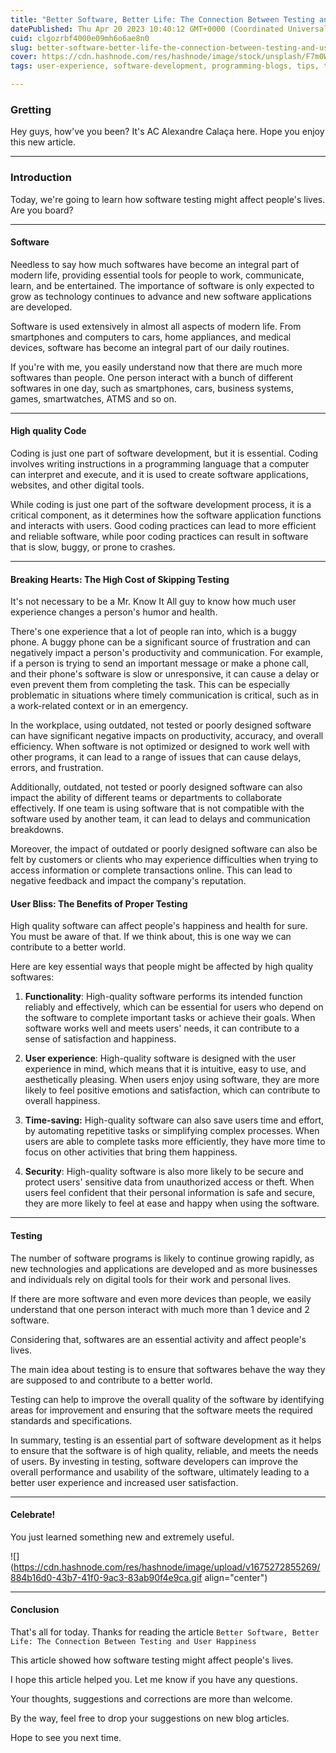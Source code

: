 ```yaml
---
title: "Better Software, Better Life: The Connection Between Testing and User Happiness"
datePublished: Thu Apr 20 2023 10:40:12 GMT+0000 (Coordinated Universal Time)
cuid: clgozrbf4000e09mh6o6ae8n0
slug: better-software-better-life-the-connection-between-testing-and-user-happiness
cover: https://cdn.hashnode.com/res/hashnode/image/stock/unsplash/F7m0W7QLP1s/upload/73e65709346206d21197f64fb8f04e03.jpeg
tags: user-experience, software-development, programming-blogs, tips, testing

---
```


### Gretting

Hey guys, how've you been? It's AC Alexandre Calaça here. Hope you enjoy this new article.

---

### Introduction

Today, we're going to learn how software testing might affect people's lives. Are you board?

---

#### Software

Needless to say how much softwares have become an integral part of modern life, providing essential tools for people to work, communicate, learn, and be entertained. The importance of software is only expected to grow as technology continues to advance and new software applications are developed.

Software is used extensively in almost all aspects of modern life. From smartphones and computers to cars, home appliances, and medical devices, software has become an integral part of our daily routines.

If you're with me, you easily understand now that there are much more softwares than people. One person interact with a bunch of different softwares in one day, such as smartphones, cars, business systems, games, smartwatches, ATMS and so on.

---

#### High quality Code

Coding is just one part of software development, but it is essential. Coding involves writing instructions in a programming language that a computer can interpret and execute, and it is used to create software applications, websites, and other digital tools.

While coding is just one part of the software development process, it is a critical component, as it determines how the software application functions and interacts with users. Good coding practices can lead to more efficient and reliable software, while poor coding practices can result in software that is slow, buggy, or prone to crashes.

---

#### Breaking Hearts: The High Cost of Skipping Testing

It's not necessary to be a Mr. Know It All guy to know how much user experience changes a person's humor and health.

There's one experience that a lot of people ran into, which is a buggy phone. A buggy phone can be a significant source of frustration and can negatively impact a person's productivity and communication. For example, if a person is trying to send an important message or make a phone call, and their phone's software is slow or unresponsive, it can cause a delay or even prevent them from completing the task. This can be especially problematic in situations where timely communication is critical, such as in a work-related context or in an emergency.

In the workplace, using outdated, not tested or poorly designed software can have significant negative impacts on productivity, accuracy, and overall efficiency. When software is not optimized or designed to work well with other programs, it can lead to a range of issues that can cause delays, errors, and frustration.

Additionally, outdated, not tested or poorly designed software can also impact the ability of different teams or departments to collaborate effectively. If one team is using software that is not compatible with the software used by another team, it can lead to delays and communication breakdowns.

Moreover, the impact of outdated or poorly designed software can also be felt by customers or clients who may experience difficulties when trying to access information or complete transactions online. This can lead to negative feedback and impact the company's reputation.

#### User Bliss: The Benefits of Proper Testing

High quality software can affect people's happiness and health for sure. You must be aware of that. If we think about, this is one way we can contribute to a better world.

Here are key essential ways that people might be affected by high quality softwares:

1. **Functionality**: High-quality software performs its intended function reliably and effectively, which can be essential for users who depend on the software to complete important tasks or achieve their goals. When software works well and meets users' needs, it can contribute to a sense of satisfaction and happiness.
    
2. **User experience**: High-quality software is designed with the user experience in mind, which means that it is intuitive, easy to use, and aesthetically pleasing. When users enjoy using software, they are more likely to feel positive emotions and satisfaction, which can contribute to overall happiness.
    
3. **Time-saving:** High-quality software can also save users time and effort, by automating repetitive tasks or simplifying complex processes. When users are able to complete tasks more efficiently, they have more time to focus on other activities that bring them happiness.
    
4. **Security**: High-quality software is also more likely to be secure and protect users' sensitive data from unauthorized access or theft. When users feel confident that their personal information is safe and secure, they are more likely to feel at ease and happy when using the software.
    

---

#### Testing

The number of software programs is likely to continue growing rapidly, as new technologies and applications are developed and as more businesses and individuals rely on digital tools for their work and personal lives.

If there are more software and even more devices than people, we easily understand that one person interact with much more than 1 device and 2 software.

Considering that, softwares are an essential activity and affect people's lives.

The main idea about testing is to ensure that softwares behave the way they are supposed to and contribute to a better world.

Testing can help to improve the overall quality of the software by identifying areas for improvement and ensuring that the software meets the required standards and specifications.

In summary, testing is an essential part of software development as it helps to ensure that the software is of high quality, reliable, and meets the needs of users. By investing in testing, software developers can improve the overall performance and usability of the software, ultimately leading to a better user experience and increased user satisfaction.

---

#### Celebrate!

You just learned something new and extremely useful.

![](https://cdn.hashnode.com/res/hashnode/image/upload/v1675272855269/884b16d0-43b7-41f0-9ac3-83ab90f4e9ca.gif align="center")

---

#### Conclusion

That's all for today. Thanks for reading the article `Better Software, Better Life: The Connection Between Testing and User Happiness`

This article showed how software testing might affect people's lives.

I hope this article helped you. Let me know if you have any questions.

Your thoughts, suggestions and corrections are more than welcome.

By the way, feel free to drop your suggestions on new blog articles.

Hope to see you next time.
